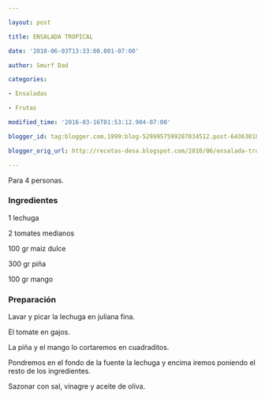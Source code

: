 ```yaml
---

layout: post

title: ENSALADA TROPICAL

date: '2010-06-03T13:33:00.001-07:00'

author: Smurf Dad

categories:

- Ensaladas

- Frutas

modified_time: '2016-03-16T01:53:12.904-07:00'

blogger_id: tag:blogger.com,1999:blog-5299957599287034512.post-6436301864379718949

blogger_orig_url: http://recetas-desa.blogspot.com/2010/06/ensalada-tropical.html

---
```


Para 4 personas.

<h3>Ingredientes</h3>

1 lechuga

2 tomates medianos

100 gr maiz dulce

300 gr piña

100 gr mango

<h3>Preparación</h3>

Lavar y picar la lechuga en juliana fina.

El tomate en gajos.

La piña y el mango lo cortaremos en cuadraditos.

Pondremos en el fondo de la fuente la lechuga y encima iremos poniendo el resto de los ingredientes.

Sazonar con sal, vinagre y aceite de oliva.